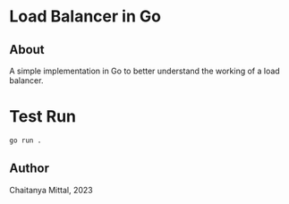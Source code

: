 # Load Balancer in Go

## About
A simple implementation in Go to better understand the working of a load balancer.

# Test Run
```bash
go run .
```

## Author
Chaitanya Mittal, 2023
